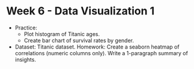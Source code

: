 # Week 6 - Data Visualization 1
- Practice:
    - Plot histogram of Titanic ages.
    - Create bar chart of survival rates by gender.
- Dataset: Titanic dataset.
Homework: Create a seaborn heatmap of correlations (numeric columns only). Write a 1-paragraph summary of insights.